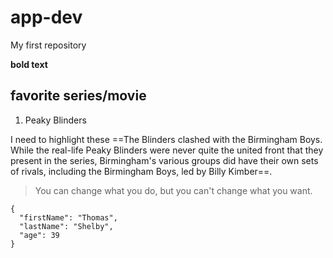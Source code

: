 # app-dev
My first repository

**bold text**

## favorite series/movie
1. Peaky Blinders

I need to highlight these ==The Blinders clashed with the Birmingham Boys. While the real-life Peaky Blinders were never quite the united front that they present in the series, Birmingham's various groups did have their own sets of rivals, including the Birmingham Boys, led by Billy Kimber==.

> You can change what you do, but you can't change what you want.

```
{
  "firstName": "Thomas",
  "lastName": "Shelby",
  "age": 39
}
```

